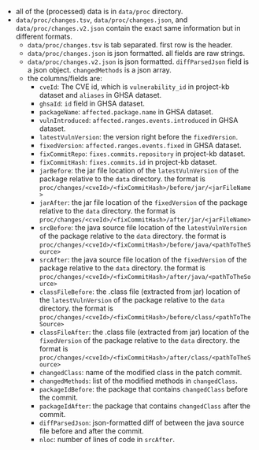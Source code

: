 - all of the (processed) data is in `data/proc` directory.
- `data/proc/changes.tsv`, `data/proc/changes.json`, and ``data/proc/changes.v2.json`` contain the exact same information but in different formats. 
  - `data/proc/changes.tsv` is tab separated. first row is the header.
  - `data/proc/changes.json` is json formatted. all fields are raw strings.
  - `data/proc/changes.v2.json` is json formatted. `diffParsedJson` field is a json object. `changedMethods` is a json array.
  - the columns/fields are:
    - `cveId`: The CVE id, which is `vulnerability_id` in project-kb dataset and `aliases` in GHSA dataset.
    - `ghsaId`: `id` field in GHSA dataset.
    - `packageName`: `affected.package.name` in GHSA dataset.
    - `vulnIntroduced`: `affected.ranges.events.introduced` in GHSA dataset.
    - `latestVulnVersion`: the version right before the `fixedVersion`.
    - `fixedVersion`: `affected.ranges.events.fixed` in GHSA dataset.
    - `fixCommitRepo`: `fixes.commits.repository` in project-kb dataset.
    - `fixCommitHash`: `fixes.commits.id` in project-kb dataset.
    - `jarBefore`: the jar file location of the `latestVulnVersion` of the package relative to the `data` directory. the format is `proc/changes/<cveId>/<fixCommitHash>/before/jar/<jarFileName>`
    - `jarAfter`: the jar file location of the `fixedVersion` of the package relative to the `data` directory. the format is `proc/changes/<cveId>/<fixCommitHash>/after/jar/<jarFileName>`
    - `srcBefore`: the java source file location of the `latestVulnVersion` of the package relative to the `data` directory. the format is `proc/changes/<cveId>/<fixCommitHash>/before/java/<pathToTheSource>`
    - `srcAfter`: the java source file location of the `fixedVersion` of the package relative to the `data` directory. the format is `proc/changes/<cveId>/<fixCommitHash>/after/java/<pathToTheSource>`
    - `classFileBefore`: the .class file (extracted from jar) location of the `latestVulnVersion` of the package relative to the `data` directory. the format is `proc/changes/<cveId>/<fixCommitHash>/before/class/<pathToTheSource>`
    - `classFileAfter`: the .class file (extracted from jar) location of the `fixedVersion` of the package relative to the `data` directory. the format is `proc/changes/<cveId>/<fixCommitHash>/after/class/<pathToTheSource>`
    - `changedClass`: name of the modified class in the patch commit.
    - `changedMethods`: list of the modified methods in `changedClass`.
    - `packageIdBefore`: the package that contains `changedClass` before the commit.
    - `packageIdAfter`: the package that contains `changedClass` after the commit.
    - `diffParsedJson`: json-formatted diff of between the java source file before and after the commit. 
    - `nloc`: number of lines of code in `srcAfter`.